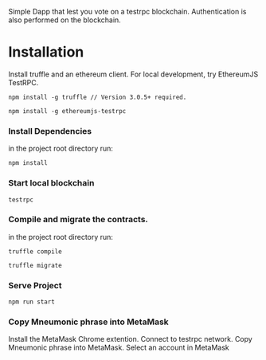 Simple Dapp that lest you vote on a testrpc blockchain. Authentication is also performed on the blockchain.

<h1>Installation</h1>

Install truffle and an ethereum client. For local development, try EthereumJS TestRPC.

`npm install -g truffle // Version 3.0.5+ required.`

`npm install -g ethereumjs-testrpc`

<h3>Install Dependencies</h3>
in the project root directory run:

`npm install`

<h3>Start local blockchain</h3>

`testrpc`

<h3>Compile and migrate the contracts.</h3>

in the project root directory run:

`truffle compile`

`truffle migrate`

<h3>Serve Project</h3>

`npm run start`

<h3>Copy Mneumonic phrase into MetaMask</h3>
Install the MetaMask Chrome extention. Connect to testrpc network. Copy Mneumonic phrase into MetaMask. Select an account in MetaMask